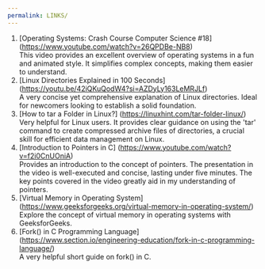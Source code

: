 ```yaml
---
permalink: LINKS/
---
```


1. [Operating Systems: Crash Course Computer Science #18]
(https://www.youtube.com/watch?v=26QPDBe-NB8)<br>
This video provides an excellent overview of operating systems in a fun and animated style. It simplifies complex concepts, making them easier to understand.<br>
2. [Linux Directories Explained in 100 Seconds]
(https://youtu.be/42iQKuQodW4?si=AZDyLy163LeMRJLf)<br>
A very concise yet comprehensive explanation of Linux directories. Ideal for newcomers looking to establish a solid foundation.<br>
3. [How to tar a Folder in Linux?]
(https://linuxhint.com/tar-folder-linux/)<br>
Very helpful for Linux users. It provides clear guidance on using the 'tar' command to create compressed archive files of directories, a crucial skill for efficient data management on Linux.<br>
4. [Introduction to Pointers in C]
(https://www.youtube.com/watch?v=f2i0CnUOniA)<br>
Provides an introduction to the concept of pointers. The presentation in the video is well-executed and concise, lasting under five minutes. The key points covered in the video greatly aid in my understanding of pointers.<br>
5. [Virtual Memory in Operating System]
(https://www.geeksforgeeks.org/virtual-memory-in-operating-system/)<br>
Explore the concept of virtual memory in operating systems with GeeksforGeeks.<br>
6. [Fork() in C Programming Language]
(https://www.section.io/engineering-education/fork-in-c-programming-language/)<br>
A very helpful short guide on fork() in C.<br>
